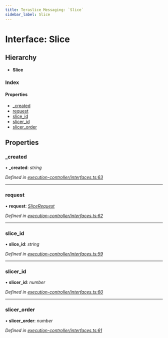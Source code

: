 ```yaml
---
title: Teraslice Messaging: `Slice`
sidebar_label: Slice
---
```


# Interface: Slice

## Hierarchy

* **Slice**

### Index

#### Properties

* [_created](slice.md#_created)
* [request](slice.md#request)
* [slice_id](slice.md#slice_id)
* [slicer_id](slice.md#slicer_id)
* [slicer_order](slice.md#slicer_order)

## Properties

###  _created

• **_created**: *string*

*Defined in [execution-controller/interfaces.ts:63](https://github.com/terascope/teraslice/blob/6aab1cd2/packages/teraslice-messaging/src/execution-controller/interfaces.ts#L63)*

___

###  request

• **request**: *[SliceRequest](slicerequest.md)*

*Defined in [execution-controller/interfaces.ts:62](https://github.com/terascope/teraslice/blob/6aab1cd2/packages/teraslice-messaging/src/execution-controller/interfaces.ts#L62)*

___

###  slice_id

• **slice_id**: *string*

*Defined in [execution-controller/interfaces.ts:59](https://github.com/terascope/teraslice/blob/6aab1cd2/packages/teraslice-messaging/src/execution-controller/interfaces.ts#L59)*

___

###  slicer_id

• **slicer_id**: *number*

*Defined in [execution-controller/interfaces.ts:60](https://github.com/terascope/teraslice/blob/6aab1cd2/packages/teraslice-messaging/src/execution-controller/interfaces.ts#L60)*

___

###  slicer_order

• **slicer_order**: *number*

*Defined in [execution-controller/interfaces.ts:61](https://github.com/terascope/teraslice/blob/6aab1cd2/packages/teraslice-messaging/src/execution-controller/interfaces.ts#L61)*
